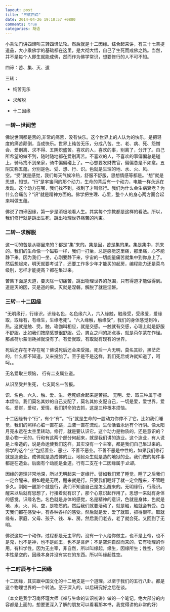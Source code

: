 ```yaml
---
layout: post
title: "三转四谛"
date: 2014-04-26 19:10:57 +0800
comments: true
categories: 胡语
---
```

小乘法门讲四谛叫三转四谛法轮。然后就是十二因缘。综合起来讲，有三十七菩提道品，大小乘佛学的基础都在这里，是大彻大悟，自己了生死而成佛之路。当然，并不是每个人即生就能成佛，然而作为佛学常识，想要修行的人不可不知。

四谛：苦、集、灭、道

三转：

* 纯苦无乐

* 求解脱

* 十二因缘
<!-- more -->

### 一转--世间苦

佛说世间都是苦的,非常的痛苦，没有快乐。这个世界上的人认为的快乐，是把轻度的痛苦颠倒，当成快乐。世界上纯苦无乐，分成八苦。生、老、病、死、怨憎会、爱别离、求不得、五阴炽盛苦。喜欢的人，喜欢的事，别离了，分开了。自己所希望的做不到，随时随地都在爱别离苦。不喜欢的人，不喜欢的事偏偏总是碰上，骑马找不到亲家，骑牛偏偏碰上了。一心想要发财做官，偏偏总是不如意。五阴又称五蕴。分别是色、受、想、行、识。色就是生理的地、水、火、风、空。“受”就是感觉，我们每天气候冷热，舒服不舒服，思想情感等都是。“想”就是思想，知觉。“行”是宇宙间的那个动力，生命的背后有一个动力，电能一样永远在发动。这个动力在哪，我们找不到，找到了才叫修行。我们为什么会生病衰老？为什么会痛苦？“识”就是精神方面的。佛学把生理、心里，整个人的身心两方面合起来叫做五蕴。

佛说了四谛因缘，第一步是消极地看人生。其实每个宗教都是这样的看法。所以，我们修行就是跳出生死，跳出物理世界痛苦的拘束。

### 二转--求解脱

这一切的苦是从哪里来的？都是“集”来的。集是因，苦是集的果。集是集中，抓来的。我们的生命像一个磁铁一样，我们一打坐，总是感觉这里痛，那里痛，心不能静下来。因为我们一坐，心刚要静下来，宇宙的一切能量痛苦就集中到你身上了。然后想起来，明天就要考试了，还要工作多少年才能买的起房，编程能力还是菜鸟级别，怎样才能提高？都在集过来。

苦集下面是灭道，要灭除一切痛苦，跳出物理世界的范围，只有得道才能做得到。道是灭的因，灭是道的果。灭就是涅磐。解脱了就是涅磐。

### 三转--十二因缘

“无明缘行，行缘识，识缘名色，名色缘六入，六入缘触，触缘受，受缘爱，爱缘取，取缘有，有缘生，生缘老死”。“六入缘触，触缘受”，我们的身体感觉到冷，热。这就是触、受。触，瑜伽叫相应，就是交感。一触就有交感，心理上就是舒服不舒服。比如我们按摩感觉很舒服。受，男女之间的那点事，就是荷尔蒙在作怪。那点荷尔蒙消耗掉就没有了。有爱就取，有取就有现有的世界。

死后还存在不存在呢？佛说死后还会来受报。死后一片无明，莫名其妙，黑茫茫的，什么都不知道，又来投胎了。至于是不是这样，我们死后或许就知道了，呵呵。。

无名爱取三烦恼， 行有二支属业道。

从识至受并生死， 七支同名一苦报。

识、名色、六入、触、爱、生、老死综合起来是苦报。
无明、爱、取三种属于根本烦恼。我们莫名其妙的自己支配了，莫名其妙支配自己，一切是爱，爱世界，爱名，爱财，爱权，爱情。我们拼命的去抓，这是三种根本烦恼。

十二因缘有个“行”，有个“有”。“行”就是生命的一股动力你停不了它。比如我们睡觉，我们的照样心脏一直在跳，血液一直在流动。生命活着永远有个行阴。像太阳月亮永远在太空里转动。修行，就是要认识它。这个动力是物质的，还是意识的？是心物一元的。行和有这两个部分何起来，就是我们讲的造业。这个造业，有人说是上帝造的，说是命运使我们这样。其实没有一个主宰，都是我们自己集过来的。佛学的这个“业”包括善业、恶业、不善不恶业。不善不恶是中性的，如果我们修行就是造道业。成佛就是造成佛的业。地狱众生就是造的地狱的业。我们做的每件事都是在造业。后面有个动能是业道。行有二支在十二因缘属于*业道*。

因缘的道理非常地深，所以无明起来一定缘行。譬如我们累了睡觉，睡了之后我们一定会醒来。假如睡是无明，醒来就是行。只要我们睡好了就一定会醒来，不管睡多久。刚刚一醒那个就是行，我们不知道自己是怎么醒来的。无明缘行，行缘识。醒来以后就有思想了，行接着就有识了，那个心意识起作用了。思想一来就有身体的感觉。识缘名色。名色就是身体的感觉，名是精神的意识，色就是身体，色就是地、水、火、风、空，是物质的。然后我们就要活动了，就是触，触就会有受。白天我们都在感受中，有各种各样的感受。然后就是爱，爱了就取，抓得很牢。取就缘有，家庭、父母、孩子、钱、车、房。然后我们老去，老了就会死。又回到了无明。

佛说这每一个动作，过程都是无主宰的，没有一个人给你做主，也不是上帝，也不是鬼，也不是神，也不是阎王，也不是菩萨；不是空洞自然而来的，它有物理的作用，有科学性。因为无主宰，非自然，所以叫缘起，缘生，因缘所生；性空，它的本性是空的，因缘本身并没有实在的东西。所以叫缘起性空。

### 十二时辰与十二因缘

十二因缘，其实跟中国文化的十二地支是一个道理。以至于我们的五行八卦。都是这个物理世界的一个转法。至于深入的，以后研究好之后在谈。

（本文是我学习南怀瑾大师《禅与生命的认识初讲》做的一个笔记，绝大部分的内容都是上面的，想要更深入了解的朋友可以看看那本书，我觉得讲的非常的好）

